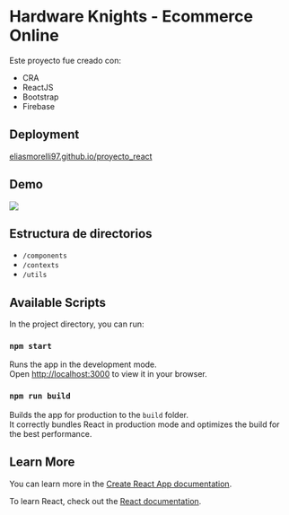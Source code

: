 # Hardware Knights - Ecommerce Online

Este proyecto fue creado con:
 - CRA
 - ReactJS
 - Bootstrap
 - Firebase

## Deployment

[eliasmorelli97.github.io/proyecto_react](https://eliasmorelli97.github.io/proyecto_react/)

## Demo

![](https://firebasestorage.googleapis.com/v0/b/hardware-knights-ecommerce.appspot.com/o/hardware-knights-demo.gif?alt=media&token=9be2beac-d27b-4f75-8180-d5a4600f7136)

## Estructura de directorios

 - `/components`
 - `/contexts`
 - `/utils`

## Available Scripts

In the project directory, you can run:

### `npm start`

Runs the app in the development mode.\
Open [http://localhost:3000](http://localhost:3000) to view it in your browser.

### `npm run build`

Builds the app for production to the `build` folder.\
It correctly bundles React in production mode and optimizes the build for the best performance.

## Learn More

You can learn more in the [Create React App documentation](https://facebook.github.io/create-react-app/docs/getting-started).

To learn React, check out the [React documentation](https://reactjs.org/).